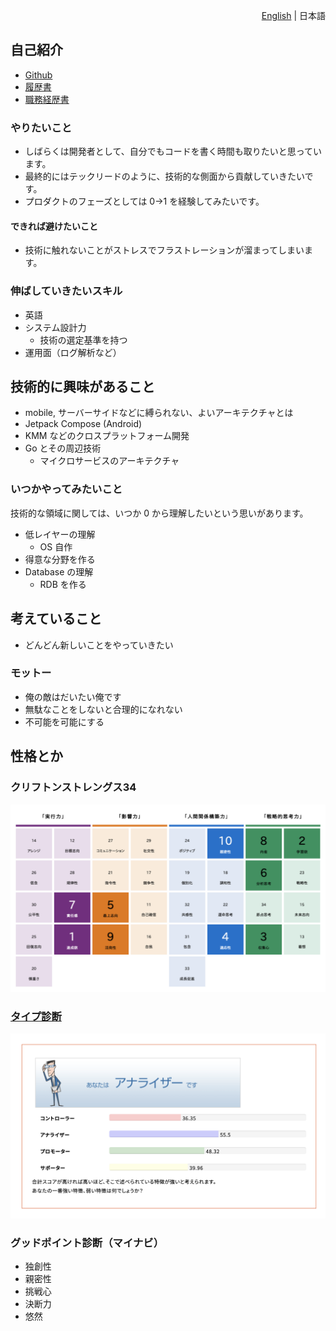 <p align="right"> 
    <a href="./README.md">English</a> | 日本語
</p>

## 自己紹介

* [Github](https://github.com/kokoichi206)
* [履歴書](./resume.md)
* [職務経歴書](./work_experience.md)

### やりたいこと

- しばらくは開発者として、自分でもコードを書く時間も取りたいと思っています。
- 最終的にはテックリードのように、技術的な側面から貢献していきたいです。
- プロダクトのフェーズとしては 0→1 を経験してみたいです。

#### できれば避けたいこと

- 技術に触れないことがストレスでフラストレーションが溜まってしまいます。

### 伸ばしていきたいスキル

- 英語
- システム設計力
    - 技術の選定基準を持つ
- 運用面（ログ解析など）

## 技術的に興味があること

- mobile, サーバーサイドなどに縛られない、よいアーキテクチャとは
- Jetpack Compose (Android)
- KMM などのクロスプラットフォーム開発
- Go とその周辺技術
    - マイクロサービスのアーキテクチャ

### いつかやってみたいこと

技術的な領域に関しては、いつか 0 から理解したいという思いがあります。

- 低レイヤーの理解
    - OS 自作
- 得意な分野を作る
- Database の理解
    - RDB を作る

## 考えていること

- どんどん新しいことをやっていきたい

### モットー

- 俺の敵はだいたい俺です
- 無駄なことをしないと合理的になれない
- 不可能を可能にする

## 性格とか

### クリフトンストレングス34

![](./clifton-strengths.png)

### [タイプ診断](http://test.jp/survey/7091/case-finish/3385688df454798fe8e49ff8e9b95eec/?q=)

![](./type.png)

### グッドポイント診断（マイナビ）

- 独創性
- 親密性
- 挑戦心
- 決断力
- 悠然
